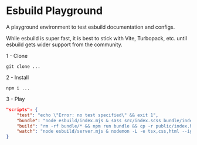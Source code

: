 # Esbuild Playground

A playground environment to test esbuild documentation and configs.

While esbuild is super fast, it is best to stick with Vite, Turbopack, etc. until esbuild gets wider support from the community.

1 - Clone

`git clone ...`

2 - Install

`npm i ...`

3 - Play

```json
"scripts": {
    "test": "echo \"Error: no test specified\" && exit 1",
    "bundle": "node esbuild/index.mjs & sass src/index.scss bundle/index.css",
    "build": "rm -rf bundle/* && npm run bundle && cp -r public/index.html bundle/index.html",
    "watch": "node esbuild/server.mjs & nodemon -L -e tsx,css,html --ignore bundle/ --exec \"npm run build\""
}
```
